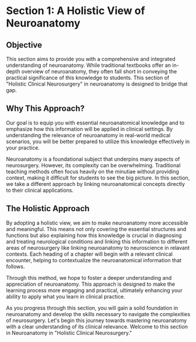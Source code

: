 # Section 1: A Holistic View of Neuroanatomy

## Objective

This section aims to provide you with a comprehensive and integrated understanding of neuroanatomy. While traditional textbooks offer an in-depth overview of neuroanatomy, they often fall short in conveying the practical significance of this knowledge to students. This section of "Holistic Clinical Neurosurgery" in neuroanatomy is designed to bridge that gap. 

## Why This Approach?

Our goal is to equip you with essential neuroanatomical knowledge and to emphasize how this information will be applied in clinical settings. By understanding the relevance of neuroanatomy in real-world medical scenarios, you will be better prepared to utilize this knowledge effectively in your practice.

Neuroanatomy is a foundational subject that underpins many aspects of neurosurgery. However, its complexity can be overwhelming. Traditional teaching methods often focus heavily on the minutiae without providing context, making it difficult for students to see the big picture. In this section, we take a different approach by linking neuroanatomical concepts directly to their clinical applications. 

## The Holistic Approach

By adopting a holistic view, we aim to make neuroanatomy more accessible and meaningful. This means not only covering the essential structures and functions but also explaining how this knowledge is crucial in diagnosing and treating neurological conditions and linking this information to different areas of neurosurgery like linking neuroanatomy to neuroscience in relavant contexts. Each heading of a chapter will begin with a relevant clinical encounter, helping to contextualize the neuroanatomical information that follows.

Through this method, we hope to foster a deeper understanding and appreciation of neuroanatomy. This approach is designed to make the learning process more engaging and practical, ultimately enhancing your ability to apply what you learn in clinical practice.

As you progress through this section, you will gain a solid foundation in neuroanatomy and develop the skills necessary to navigate the complexities of neurosurgery. Let's begin this journey towards mastering neuroanatomy with a clear understanding of its clinical relevance. Welcome to this section in Neuroanatomy in "Holistic Clinical Neurosurgery."